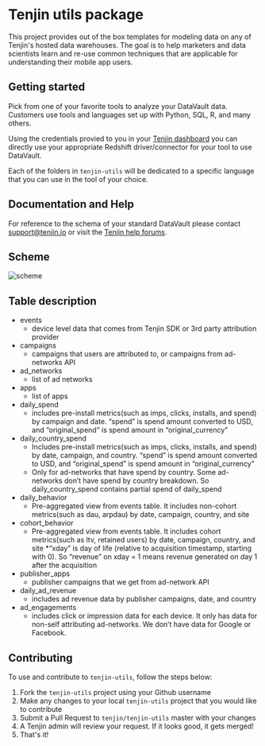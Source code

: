 # Tenjin utils package
This project provides out of the box templates for modeling data on any of Tenjin's hosted data warehouses. The goal is to help marketers and data scientists learn and re-use common techniques that are applicable for understanding their mobile app users.

Getting started
----
Pick from one of your favorite tools to analyze your DataVault data. Customers use tools and languages set up with Python, SQL, R, and many others. 

Using the credentials provied to you in your <a href="https://www.tenjin.io/dashboard/data_vault">Tenjin dashboard</a> you can directly use your appropriate Redshift driver/connector for your tool to use DataVault.

Each of the folders in `tenjin-utils` will be dedicated to a specific language that you can use in the tool of your choice.

Documentation and Help
----
For reference to the schema of your standard DataVault please contact support@tenjin.io or visit the <a href="http://help.tenjin.io/">Tenjin help forums</a>.

Scheme
----
![scheme](https://gist.github.com/lepfhty/a24fa79adb011c2b52ae8e79e1854f9d/raw/eea4358a93193fb677358130b30b92cecabe5a12/tenjin-schema.png)

Table description
----
* events
    * device level data that comes from Tenjin SDK or 3rd party attribution provider
* campaigns
    * campaigns that users are attributed to, or campaigns from ad-networks API
* ad_networks
    * list of ad networks
* apps
    * list of apps
* daily_spend
    * includes pre-install metrics(such as imps, clicks, installs, and spend) by campaign and date. “spend” is spend amount converted to USD, and “original_spend” is spend amount in “original_currency”
* daily_country_spend
    * Includes pre-install metrics(such as imps, clicks, installs, and spend) by date, campaign, and country. “spend” is spend amount converted to USD, and “original_spend” is spend amount in “original_currency”
    * Only for ad-networks that have spend by country. Some ad-networks don’t have spend by country breakdown. So daily_country_spend contains partial spend of daily_spend
* daily_behavior
    * Pre-aggregated view from events table. It includes non-cohort metrics(such as dau, arpdau) by date, campaign, country, and site
* cohort_behavior
    * Pre-aggregated view from events table. It includes cohort metrics(such as ltv, retained users) by date, campaign, country, and site
    *“xday” is day of life (relative to acquisition timestamp, starting with 0). So “revenue” on xday = 1 means revenue generated on day 1 after the acquisition
* publisher_apps
    * publisher campaigns that we get from ad-network API
* daily_ad_revenue
    * includes ad revenue data by publisher campaigns, date, and country
* ad_engagements
    * includes click or impression data for each device. It only has data for non-self attributing ad-networks. We don’t have data for Google or Facebook.
  
Contributing
----
To use and contribute to `tenjin-utils`, follow the steps below:
  1. Fork the `tenjin-utils` project using your Github username
  2. Make any changes to your local `tenjin-utils` project that you would like to contribute
  3. Submit a Pull Request to `tenjin/tenjin-utils` master with your changes
  4. A Tenjin admin will review your request. If it looks good, it gets merged!
  5. That's it!
